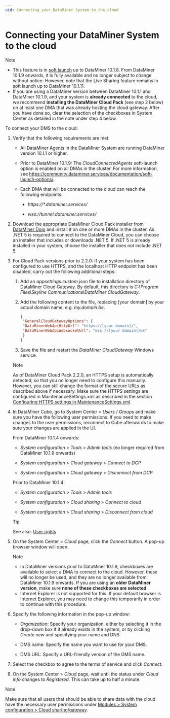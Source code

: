 ```yaml
---
uid: Connecting_your_DataMiner_System_to_the_cloud
---
```


# Connecting your DataMiner System to the cloud

> [!NOTE]
> - This feature is in [soft launch](https://community.dataminer.services/documentation/soft-launch-options/) up to DataMiner 10.1.8. From DataMiner 10.1.9 onwards, it is fully available and no longer subject to change without notice. However, note that the Live Sharing feature remains in soft launch up to DataMiner 10.1.11.
> - If you are using a DataMiner version between DataMiner 10.1.1 and DataMiner 10.1.9, and your system is **already connected** to the cloud, we recommend **installing the DataMiner Cloud Pack** (see step 2 below) on at least one DMA that was already hosting the cloud gateway. After you have done so, clear the selection of the checkboxes in System Center as detailed in the note under step 4 below.

To connect your DMS to the cloud:

1. Verify that the following requirements are met:

    - All DataMiner Agents in the DataMiner System are running DataMiner version 10.1.1 or higher.

    - Prior to DataMiner 10.1.9: The *CloudConnectedAgents* soft-launch option is enabled on all DMAs in the cluster. For more information, see <https://community.dataminer.services/documentation/soft-launch-options/>.

    - Each DMA that will be connected to the cloud can reach the following endpoints:

        - *https://\*.dataminer.services/*

        - *wss://tunnel.dataminer.services/*

1. Download the appropriate DataMiner Cloud Pack installer from [DataMiner Dojo](https://community.dataminer.services/downloads/) and install it on one or more DMAs in the cluster. As .NET 5 is required to connect to the DataMiner Cloud, you can choose an installer that includes or downloads .NET 5. If .NET 5 is already installed in your system, choose the installer that does not include .NET 5.

1. For Cloud Pack versions prior to 2.2.0: If your system has been configured to use HTTPS, and the localhost HTTP endpoint has been disabled, carry out the following additional steps:

    1. Add an *appsettings.custom.json* file to installation directory of DataMiner Cloud Gateway. By default, this directory is *C:\\Program Files\\Skyline Communications\\DataMiner CloudGateway*.

    1. Add the following content to the file, replacing \[your domain\] by your actual domain name, e.g. *my.domain.be*.

        ```json
        {
         "GeneralCloudGatewayOptions": {
         "DataMinerWebApiHttpUrl": "https://[your domain]/",
         "DataMinerWebApiWebsocketUrl": "wss://[your domain]/ws"
         }
        }
        ```

    1. Save the file and restart the *DataMiner CloudGateway* Windows service.

    > [!NOTE]
    > As of DataMiner Cloud Pack 2.2.0, an HTTPS setup is automatically detected, so that you no longer need to configure this manually. However, you can still change the format of the secure URLs as described above if necessary. Make sure the HTTPS settings are configured in MaintenanceSettings.xml as described in the section [Configuring HTTPS settings in MaintenanceSettings.xml](xref:Setting_up_HTTPS_on_a_DMA#configuring-https-settings-in-maintenancesettingsxml).

1. In DataMiner Cube, go to System Center \> *Users / Groups* and make sure you have the following user permissions. If you need to make changes to the user permissions, reconnect to Cube afterwards to make sure your changes are applied in the UI.

    From DataMiner 10.1.4 onwards:

    - *System configuration* > *Tools* > *Admin tools* (no longer required from DataMiner 10.1.9 onwards)

    - *System configuration* > *Cloud gateway* > *Connect to DCP*

    - *System configuration* > *Cloud gateway* > *Disconnect from DCP*

    Prior to DataMiner 10.1.4:

    - *System configuration* > *Tools* > *Admin tools*

    - *System configuration* > *Cloud sharing* > *Connect to cloud*

    - *System configuration* > *Cloud sharing* > *Disconnect from cloud*

    > [!TIP]
    > See also:
    > [User rights](xref:User_rights)

1. On the System Center \> *Cloud* page, click the *Connect* button. A pop-up browser window will open.

    > [!NOTE]
    > - In DataMiner versions prior to DataMiner 10.1.9, checkboxes are available to select a DMA to connect to the cloud. However, these will no longer be used, and they are no longer available from DataMiner 10.1.9 onwards. If you are using an **older DataMiner version**, make sure **none of these checkboxes are selected**.
    > - Internet Explorer is not supported for this. If your default browser is Internet Explorer, you may need to change this temporarily in order to continue with this procedure.

1. Specify the following information in the pop-up window:

    - *Organization*: Specify your organization, either by selecting it in the drop-down box if it already exists in the system, or by clicking *Create new* and specifying your name and DNS.

    - DMS name: Specify the name you want to use for your DMS.

    - DMS URL: Specify a URL-friendly version of the DMS name.

1. Select the checkbox to agree to the terms of service and click *Connect*.

1. On the System Center \> *Cloud* page, wait until the status under *Cloud info* changes to *Registered*. This can take up to half a minute.

> [!NOTE]
> Make sure that all users that should be able to share data with the cloud have the necessary user permissions under [Modules > System configuration > Cloud sharing/gateway](xref:DataMiner_user_permissions#modules--system-configuration--cloud-sharinggateway).
